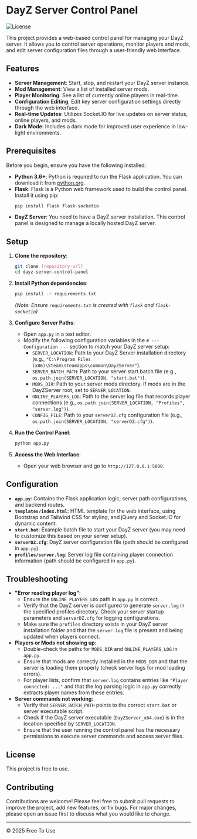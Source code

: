 # DayZ Server Control Panel

[![License](https://img.shields.io/badge/License-Free_to_use-green.svg)](https://opensource.org/licenses/Free-to-use)

This project provides a web-based control panel for managing your DayZ server. It allows you to control server operations, monitor players and mods, and edit server configuration files through a user-friendly web interface.

## Features

- **Server Management**: Start, stop, and restart your DayZ server instance.
- **Mod Management**: View a list of installed server mods.
- **Player Monitoring**: See a list of currently online players in real-time.
- **Configuration Editing**: Edit key server configuration settings directly through the web interface.
- **Real-time Updates**: Utilizes Socket.IO for live updates on server status, online players, and mods.
- **Dark Mode**: Includes a dark mode for improved user experience in low-light environments.

## Prerequisites

Before you begin, ensure you have the following installed:

- **Python 3.6+**: Python is required to run the Flask application. You can download it from [python.org](https://www.python.org/downloads/).
- **Flask**: Flask is a Python web framework used to build the control panel. Install it using pip:
  ```bash
  pip install flask flask-socketio
  ```
- **DayZ Server**: You need to have a DayZ server installation. This control panel is designed to manage a locally hosted DayZ server.

## Setup

1. **Clone the repository**:
   ```bash
   git clone [repository-url]
   cd dayz-server-control-panel
   ```

2. **Install Python dependencies**:
   ```bash
   pip install -r requirements.txt
   ```
   *(Note: Ensure `requirements.txt` is created with `flask` and `flask-socketio`)*

3. **Configure Server Paths**:
   - Open `app.py` in a text editor.
   - Modify the following configuration variables in the `# --- Configuration ---` section to match your DayZ server setup:
     - `SERVER_LOCATION`: Path to your DayZ Server installation directory (e.g., `"C:\Program Files (x86)\Steam\steamapps\common\DayZServer"`).
     - `SERVER_BATCH_PATH`: Path to your server start batch file (e.g., `os.path.join(SERVER_LOCATION, "start.bat")`).
     - `MODS_DIR`: Path to your server mods directory. If mods are in the DayZServer root, set to `SERVER_LOCATION`.
     - `ONLINE_PLAYERS_LOG`: Path to the server log file that records player connections (e.g., `os.path.join(SERVER_LOCATION, "Profiles", "server.log")`).
     - `CONFIG_FILE`: Path to your `serverDZ.cfg` configuration file (e.g., `os.path.join(SERVER_LOCATION, "serverDZ.cfg")`).

4. **Run the Control Panel**:
   ```bash
   python app.py
   ```

5. **Access the Web Interface**:
   - Open your web browser and go to `http://127.0.0.1:5000`.

## Configuration

- **`app.py`**: Contains the Flask application logic, server path configurations, and backend routes.
- **`templates/index.html`**:  HTML template for the web interface, using Bootstrap and Tailwind CSS for styling, and jQuery and Socket.IO for dynamic content.
- **`start.bat`**: Example batch file to start your DayZ server (you may need to customize this based on your server setup).
- **`serverDZ.cfg`**: DayZ server configuration file (path should be configured in `app.py`).
- **`profiles/server.log`**: Server log file containing player connection information (path should be configured in `app.py`).

## Troubleshooting

- **"Error reading player log"**:
  - Ensure the `ONLINE_PLAYERS_LOG` path in `app.py` is correct.
  - Verify that the DayZ server is configured to generate `server.log` in the specified profiles directory. Check your server startup parameters and `serverDZ.cfg` for logging configurations.
  - Make sure the `profiles` directory exists in your DayZ server installation folder and that the `server.log` file is present and being updated when players connect.
- **Players or Mods not showing up**:
  - Double-check the paths for `MODS_DIR` and `ONLINE_PLAYERS_LOG` in `app.py`.
  - Ensure that mods are correctly installed in the `MODS_DIR` and that the server is loading them properly (check server logs for mod loading errors).
  - For player lists, confirm that `server.log` contains entries like `"Player connected: ..."` and that the log parsing logic in `app.py` correctly extracts player names from these entries.
- **Server commands not working**:
  - Verify that `SERVER_BATCH_PATH` points to the correct `start.bat` or server executable script.
  - Check if the DayZ server executable (`DayZServer_x64.exe`) is in the location specified by `SERVER_LOCATION`.
  - Ensure that the user running the control panel has the necessary permissions to execute server commands and access server files.

## License

This project is free to use.

## Contributing

Contributions are welcome! Please feel free to submit pull requests to improve the project, add new features, or fix bugs. For major changes, please open an issue first to discuss what you would like to change.

---

&copy; 2025 Free To Use
